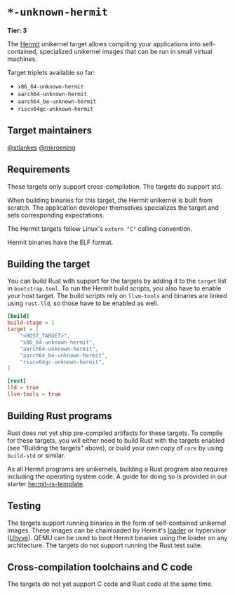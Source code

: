 # `*-unknown-hermit`

**Tier: 3**

The [Hermit] unikernel target allows compiling your applications into self-contained, specialized unikernel images that can be run in small virtual machines.

[Hermit]: https://github.com/hermit-os

Target triplets available so far:

- `x86_64-unknown-hermit`
- `aarch64-unknown-hermit`
- `aarch64_be-unknown-hermit`
- `riscv64gc-unknown-hermit`

## Target maintainers

[@stlankes](https://github.com/stlankes)
[@mkroening](https://github.com/mkroening)

## Requirements

These targets only support cross-compilation.
The targets do support std.

When building binaries for this target, the Hermit unikernel is built from scratch.
The application developer themselves specializes the target and sets corresponding expectations.

The Hermit targets follow Linux's `extern "C"` calling convention.

Hermit binaries have the ELF format.

## Building the target

You can build Rust with support for the targets by adding it to the `target` list in `bootstrap.toml`.
To run the Hermit build scripts, you also have to enable your host target.
The build scripts rely on `llvm-tools` and binaries are linked using `rust-lld`, so those have to be enabled as well.

```toml
[build]
build-stage = 1
target = [
    "<HOST_TARGET>",
    "x86_64-unknown-hermit",
    "aarch64-unknown-hermit",
    "aarch64_be-unknown-hermit",
    "riscv64gc-unknown-hermit",
]

[rust]
lld = true
llvm-tools = true
```

## Building Rust programs

Rust does not yet ship pre-compiled artifacts for these targets.
To compile for these targets, you will either need to build Rust with the targets enabled
(see “Building the targets” above), or build your own copy of `core` by using `build-std` or similar.

As all Hermit programs are unikernels, building a Rust program also requires including the operating system code. A guide for doing so is provided in our starter [hermit-rs-template].

[hermit-rs-template]: https://github.com/hermit-os/hermit-rs-template

## Testing

The targets support running binaries in the form of self-contained unikernel images.
These images can be chainloaded by Hermit's [loader] or hypervisor ([Uhyve]).
QEMU can be used to boot Hermit binaries using the loader on any architecture.
The targets do not support running the Rust test suite.

[loader]: https://github.com/hermit-os/loader
[Uhyve]: https://github.com/hermit-os/uhyve

## Cross-compilation toolchains and C code

The targets do not yet support C code and Rust code at the same time.
